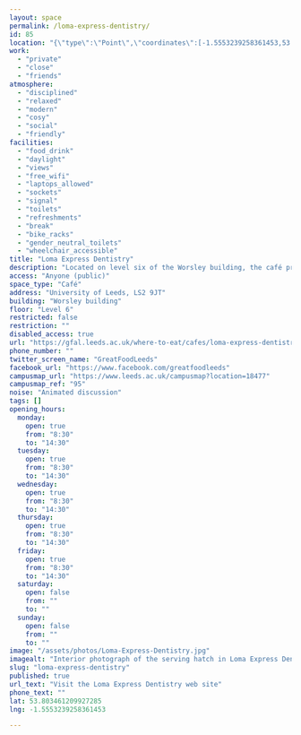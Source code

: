 ```yaml
---
layout: space
permalink: /loma-express-dentistry/
id: 85
location: "{\"type\":\"Point\",\"coordinates\":[-1.5553239258361453,53.803461209927285]}"
work:
  - "private"
  - "close"
  - "friends"
atmosphere:
  - "disciplined"
  - "relaxed"
  - "modern"
  - "cosy"
  - "social"
  - "friendly"
facilities:
  - "food_drink"
  - "daylight"
  - "views"
  - "free_wifi"
  - "laptops_allowed"
  - "sockets"
  - "signal"
  - "toilets"
  - "refreshments"
  - "break"
  - "bike_racks"
  - "gender_neutral_toilets"
  - "wheelchair_accessible"
title: "Loma Express Dentistry"
description: "Located on level six of the Worsley building, the café provides a range of grab and go food and drinks. With a focus on healthy, field-to-fork food options, LOMA Express stocks unique salad and sandwich combinations, and fresh herbal infusion teas and other delicious LOMA Express products made fresh each day."
access: "Anyone (public)"
space_type: "Café"
address: "University of Leeds, LS2 9JT"
building: "Worsley building"
floor: "Level 6"
restricted: false
restriction: ""
disabled_access: true
url: "https://gfal.leeds.ac.uk/where-to-eat/cafes/loma-express-dentistry/"
phone_number: ""
twitter_screen_name: "GreatFoodLeeds"
facebook_url: "https://www.facebook.com/greatfoodleeds"
campusmap_url: "https://www.leeds.ac.uk/campusmap?location=18477"
campusmap_ref: "95"
noise: "Animated discussion"
tags: []
opening_hours:
  monday:
    open: true
    from: "8:30"
    to: "14:30"
  tuesday:
    open: true
    from: "8:30"
    to: "14:30"
  wednesday:
    open: true
    from: "8:30"
    to: "14:30"
  thursday:
    open: true
    from: "8:30"
    to: "14:30"
  friday:
    open: true
    from: "8:30"
    to: "14:30"
  saturday:
    open: false
    from: ""
    to: ""
  sunday:
    open: false
    from: ""
    to: ""
image: "/assets/photos/Loma-Express-Dentistry.jpg"
imagealt: "Interior photograph of the serving hatch in Loma Express Dentistry, with a customer weraing a headscarf being served by a member of staff, and two customers partially seen in the foreground"
slug: "loma-express-dentistry"
published: true
url_text: "Visit the Loma Express Dentistry web site"
phone_text: ""
lat: 53.803461209927285
lng: -1.5553239258361453

---
```

